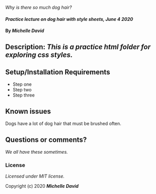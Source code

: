 _Why is there so much dog hair?_

#### _Practice lecture on dog hair with style sheets, June 4 2020_

#### By _**Michelle David**_

## Description: _This is a practice html folder for exploring css styles._

## Setup/Installation Requirements

* Step one
* Step two
* Step three

## Known issues
Dogs have a lot of dog hair that must be brushed often.

## Questions or comments?
_We all have these sometimes._

### License
*Licensed under MIT license.*

Copyright (c) 2020 **_Michelle David_**
